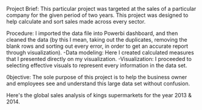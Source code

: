 Project Brief:
This particular project was targeted at the sales of a particular company for the given period of two years. This project was designed to help calculate and sort sales made across every sector. 

Procedure:
I imported the data file into Powerbi dashboard, and then cleaned the data (by this I mean, taking out the duplicates, removing the blank rows and sorting out every error, in order to get an accurate report through visualization). 
-Data modeling: Here I created calculated measures that I presented directly on my visualization. 
-Visualization: I proceeded to selecting effective visuals to represent every information in the data set.

0bjective:
The sole purpose of this project is to help the business owner and employees see and understand this large data set without confusion.

Here's the global sales analysis of kings supermarkets for the year 2013 & 2014.
